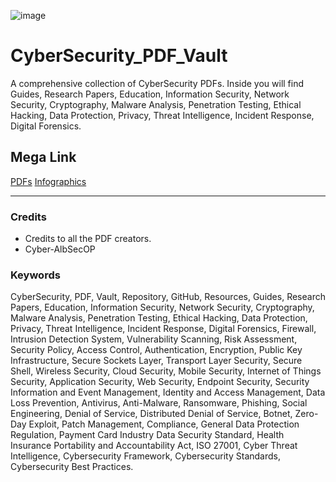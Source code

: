 ![image](https://github.com/CyberAlbSecOP/CyberSecurity_PDF_Vault/assets/145022163/cccc78af-ab56-4e84-a6c5-2890821b012c)

# CyberSecurity_PDF_Vault
A comprehensive collection of CyberSecurity PDFs. Inside you will find Guides, Research Papers, Education, Information Security, Network Security, Cryptography, Malware Analysis, Penetration Testing, Ethical Hacking, Data Protection, Privacy, Threat Intelligence, Incident Response, Digital Forensics.

## Mega Link
[PDFs](https://mega.nz/folder/vjgxkILB#jKYqtA04RC0oX9r9xrqDiw)
[Infographics](https://mega.nz/folder/OzQhXYjY#UnAhMdR_rBIfFNq6HMVOoQ)

---

### Credits
- Credits to all the PDF creators.
- Cyber-AlbSecOP

### Keywords
CyberSecurity, PDF, Vault, Repository, GitHub, Resources, Guides, Research Papers, Education, Information Security, Network Security, Cryptography, Malware Analysis, Penetration Testing, Ethical Hacking, Data Protection, Privacy, Threat Intelligence, Incident Response, Digital Forensics, Firewall, Intrusion Detection System, Vulnerability Scanning, Risk Assessment, Security Policy, Access Control, Authentication, Encryption, Public Key Infrastructure, Secure Sockets Layer, Transport Layer Security, Secure Shell, Wireless Security, Cloud Security, Mobile Security, Internet of Things Security, Application Security, Web Security, Endpoint Security, Security Information and Event Management, Identity and Access Management, Data Loss Prevention, Antivirus, Anti-Malware, Ransomware, Phishing, Social Engineering, Denial of Service, Distributed Denial of Service, Botnet, Zero-Day Exploit, Patch Management, Compliance, General Data Protection Regulation, Payment Card Industry Data Security Standard, Health Insurance Portability and Accountability Act, ISO 27001, Cyber Threat Intelligence, Cybersecurity Framework, Cybersecurity Standards, Cybersecurity Best Practices.
